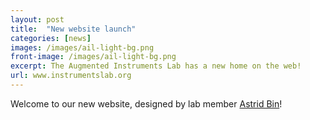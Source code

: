 ```yaml
---
layout: post
title:  "New website launch"
categories: [news]
images: /images/ail-light-bg.png
front-image: /images/ail-light-bg.png
excerpt: The Augmented Instruments Lab has a new home on the web!
url: www.instrumentslab.org
---
```


Welcome to our new website, designed by lab member [Astrid Bin](http://twitter.com/disastrid)!